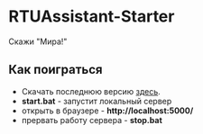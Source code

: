 # RTUAssistant-Starter
Скажи "Мира!"
## Как поиграться
* Скачать последнюю версию [здесь](https://github.com/RTUITLab/RTUAssistant-Starter/releases/download/v1.0.0-rc1/RTUAssistant-Starter.zip).
* **start.bat** - запустит локальный сервер
* открыть в браузере - **http://localhost:5000/**
* прервать работу сервера - **stop.bat**
